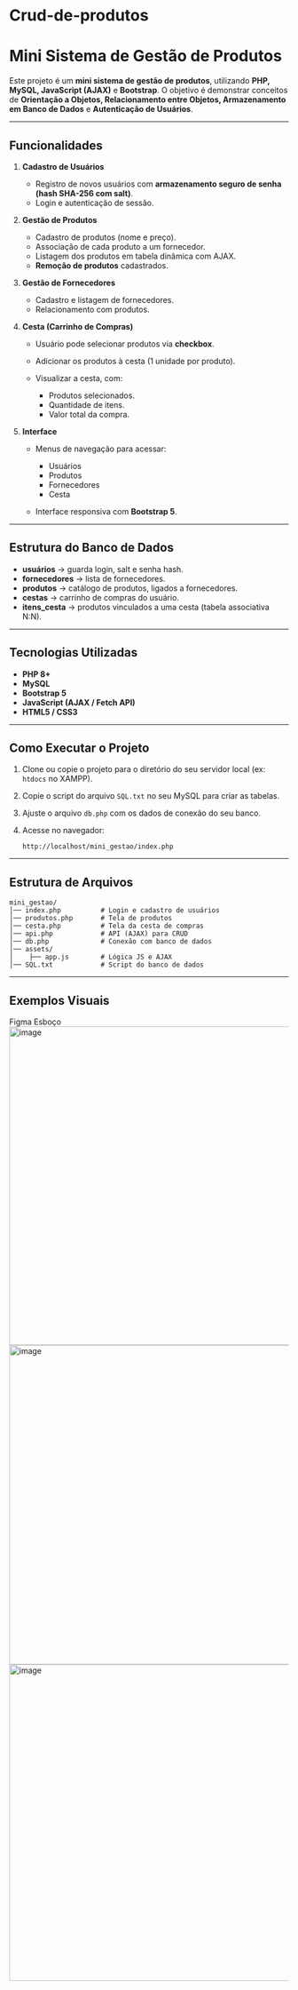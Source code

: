 # Crud-de-produtos

#  Mini Sistema de Gestão de Produtos

Este projeto é um **mini sistema de gestão de produtos**, utilizando **PHP, MySQL, JavaScript (AJAX)** e **Bootstrap**.
O objetivo é demonstrar conceitos de **Orientação a Objetos, Relacionamento entre Objetos, Armazenamento em Banco de Dados** e **Autenticação de Usuários**.

---

## Funcionalidades

1. **Cadastro de Usuários**

   * Registro de novos usuários com **armazenamento seguro de senha (hash SHA-256 com salt)**.
   * Login e autenticação de sessão.

2. **Gestão de Produtos**

   * Cadastro de produtos (nome e preço).
   * Associação de cada produto a um fornecedor.
   * Listagem dos produtos em tabela dinâmica com AJAX.
   * **Remoção de produtos** cadastrados.

3. **Gestão de Fornecedores**

   * Cadastro e listagem de fornecedores.
   * Relacionamento com produtos.

4. **Cesta (Carrinho de Compras)**

   * Usuário pode selecionar produtos via **checkbox**.
   * Adicionar os produtos à cesta (1 unidade por produto).
   * Visualizar a cesta, com:

     * Produtos selecionados.
     * Quantidade de itens.
     * Valor total da compra.

5. **Interface**

   * Menus de navegação para acessar:

     * Usuários
     * Produtos
     * Fornecedores
     * Cesta
   * Interface responsiva com **Bootstrap 5**.

---

## Estrutura do Banco de Dados

* **usuários** → guarda login, salt e senha hash.
* **fornecedores** → lista de fornecedores.
* **produtos** → catálogo de produtos, ligados a fornecedores.
* **cestas** → carrinho de compras do usuário.
* **itens_cesta** → produtos vinculados a uma cesta (tabela associativa N:N).

---

## Tecnologias Utilizadas

* **PHP 8+**
* **MySQL**
* **Bootstrap 5**
* **JavaScript (AJAX / Fetch API)**
* **HTML5 / CSS3**

---

## Como Executar o Projeto

1. Clone ou copie o projeto para o diretório do seu servidor local (ex: `htdocs` no XAMPP).
2. Copie o script do arquivo `SQL.txt` no seu MySQL para criar as tabelas.
3. Ajuste o arquivo `db.php` com os dados de conexão do seu banco.
4. Acesse no navegador:

   ```
   http://localhost/mini_gestao/index.php
   ```

---

## Estrutura de Arquivos

```
mini_gestao/
│── index.php          # Login e cadastro de usuários
│── produtos.php       # Tela de produtos
│── cesta.php          # Tela da cesta de compras
│── api.php            # API (AJAX) para CRUD
│── db.php             # Conexão com banco de dados
│── assets/
│    ├── app.js        # Lógica JS e AJAX
│── SQL.txt            # Script do banco de dados

```

---

## Exemplos Visuais

Figma Esboço 
<img width="1360" height="574" alt="image" src="https://github.com/user-attachments/assets/1541786d-1b5b-42c6-af57-6baa7fcc0313" />
<img width="1364" height="575" alt="image" src="https://github.com/user-attachments/assets/0df71c14-6104-49fe-a4ad-d21655cbf3a7" />
<img width="1363" height="570" alt="image" src="https://github.com/user-attachments/assets/a84240ac-5572-40fb-a795-aee41151ecb9" />

